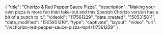 {
    "title": "Chorizo & Red Pepper Sauce Pizza",
    "description": "Making  your own pizza is more fun than take-out and this Spanish Chorizo version has a bit of a punch to it.",
    "videoid": "117561229",
    "date_created": "1505315811",
    "date_modified": "1505951210",
    "type": "captivate",
    "layout": "video",
    "url": "\/v\/chorizo-red-pepper-sauce-pizza-mp4\/117561229"
}